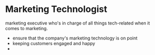 # Marketing Technologist
marketing executive who's in charge of all things tech-related when it comes to marketing.
- ensure that the company's marketing technology is on point
- keeping customers engaged and happy
- 

